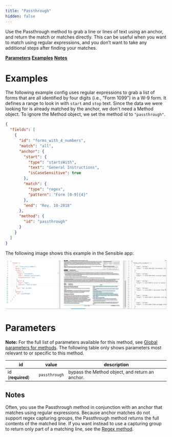 ```yaml
---
title: "Passthrough"
hidden: false
---
```

Use the Passthrough method to grab a line or lines of text using an anchor, and return the match or matches directly. This can be useful when you want to match using regular expressions, and you don’t want to take any additional steps after finding your matches. 

[**Parameters**](doc:passthrough#section-parameters)
[**Examples**](doc:passthrough#section-examples)
[**Notes**](doc:passthrough#section-notes)

Examples
====

The following example config uses regular expressions to grab a list of forms that are all identified by four digits (i.e., "Form 1099") in a W-9 form. It defines a range to look in with  `start` and `stop` text. Since the data we were looking for is already matched by the anchor, we don't need a Method object. To ignore the Method object, we set the method id to  `"passthrough"`. 

```json
{
  "fields": [
    {
      "id": "forms_with_4_numbers",
      "match": "all",
      "anchor": {
        "start": {
          "type": "startsWith",
          "text": "General Instructions",
          "isCaseSensitive": true
        },
        "match": {
          "type": "regex",
          "pattern": "Form [0-9]{4}"
        },
        "end": "Rev. 10-2018"
      },
      "method": {
        "id": "passthrough"
      }
    }
  ]
}
```

The following image shows this example in the Sensible app:

![](https://raw.githubusercontent.com/sensible-hq/sensible-docs/main/readme-sync/assets/v0/images/passthrough_regex.png)

Parameters
====

**Note:** For the full list of parameters available for this method, see [Global parameters for methods](doc:method#section-global-parameters-for-methods). The following table only shows parameters most relevant to or specific to this method.

| id                | value         | description                                           |
| ----------------- | ------------- | ----------------------------------------------------- |
| id (**required**) | `passthrough` | bypass the Method object, and return an anchor. <br/> |

Notes
-----

Often, you use the Passthrough method in conjunction with an anchor that matches using regular expressions. Because anchor matches do not support regex capturing groups, the Passthrough method returns the full contents of the matched line. If you want instead to use a capturing group to return only part of a matching line, see the [Regex method](doc:regex).